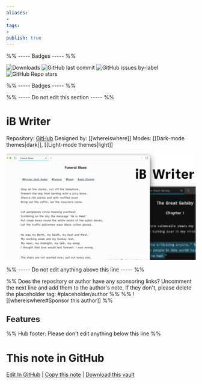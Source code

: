 ```yaml
---
aliases:
- 
tags: 
- 
publish: true
---
```


%% ----- Badges ----- %%

![Downloads](https://img.shields.io/badge/downloads-7466-573E7A?style=for-the-badge&logo=)
![GitHub last commit](https://img.shields.io/github/last-commit/whereiswhere/iB-Writer?color=573E7A&label=last%20update&logo=github&style=for-the-badge)
![GitHub issues by-label](https://img.shields.io/github/issues/whereiswhere/iB-Writer/help%20wanted?color=573E7A&logo=github&style=for-the-badge) 
![GitHub Repo stars](https://img.shields.io/github/stars/whereiswhere/iB-Writer?color=573E7A&logo=github&style=for-the-badge)

%% ----- Badges ----- %%

%% ----- Do not edit this section ----- %%

# iB Writer

Repository: [GitHub](https://github.com/whereiswhere/iB-Writer)
Designed by: [[whereiswhere]]
Modes: [[Dark-mode themes|dark]], [[Light-mode themes|light]]



![screenshot](https://github.com/whereiswhere/iB-Writer/raw/HEAD/store-screenshot.png)

%% ----- Do not edit anything above this line ----- %% 

%% Does the repository or author have any sponsoring links? Uncomment the next line and add them to the author's note. If they don't, please delete the placeholder tag: #placeholder/author %%
%% ![[whereiswhere#Sponsor this author]] %%


## Features



%% Hub footer: Please don't edit anything below this line %%

# This note in GitHub

<span class="git-footer">[Edit In GitHub](https://github.dev/obsidian-community/obsidian-hub/blob/main/02%20-%20Community%20Expansions/02.05%20All%20Community%20Expansions/Themes/iB%20Writer.md "git-hub-edit-note") | [Copy this note](https://raw.githubusercontent.com/obsidian-community/obsidian-hub/main/02%20-%20Community%20Expansions/02.05%20All%20Community%20Expansions/Themes/iB%20Writer.md "git-hub-copy-note") | [Download this vault](https://github.com/obsidian-community/obsidian-hub/archive/refs/heads/main.zip "git-hub-download-vault") </span>
